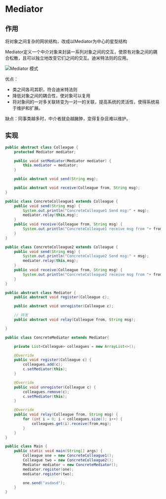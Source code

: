 # Mediator

## 作用

将对象之间复杂的网状结构，改成以Mediator为中心的星型结构

Mediator定义一个中介对象来封装一系列对象之间的交互，使原有对象之间的耦合松散，且可以独立地改变它们之间的交互。迪米特法则的应用。

![Mediator 模式](https://gitee.com/binggouxsm/JAVA-Reference/raw/master/%E8%AE%BE%E8%AE%A1%E6%A8%A1%E5%BC%8F/pics/Mediator.png)

优点：
- 类之间各司其职，符合迪米特法则
- 降低对象之间的耦合性，使对象可以复用
- 将对象间的一对多关联转变为一对一的关联，提高系统的灵活性，使得系统易于维护和扩展。

缺点：同事类越多时，中介者就会越臃肿，变得复杂且难以维护。


## 实现

```java
public abstract class Colleague {
    protected Mediator mediator;

    public void setMediator(Mediator mediator) {
        this.mediator = mediator;
    }

    public abstract void send(String msg);

    public abstract void receive(Colleague from, String msg);
}

public class ConcreteColleague1 extends Colleague {
    public void send(String msg) {
        System.out.println("ConcreteColleague1 Send msg:" + msg);
        mediator.relay(this,msg);
    }
    public void receive(Colleague from, String msg) {
        System.out.println("ConcreteColleague1 receive msg from "+ from.getClass().getName() + ":" + msg);
    }
}

public class ConcreteColleague2 extends Colleague {
    public void send(String msg) {
        System.out.println("ConcreteColleague2 Send msg:" + msg);
        mediator.relay(this,msg);
    }
    public void receive(Colleague from, String msg) {
        System.out.println("ConcreteColleague2 receive msg from "+ from.getClass().getName() + ":" + msg);
    }
}

public abstract class Mediator {
    public abstract void register(Colleague c);

    public abstract void unregister(Colleague c);

    // 转发
    public abstract void relay(Colleague from, String msg);

}

public class ConcreteMediator extends Mediator{

    private List<Colleague> colleagues = new ArrayList<>();

    @Override
    public void register(Colleague c) {
        colleagues.add(c);
        c.setMediator(this);
    }

    @Override
    public void unregister(Colleague c) {
        colleagues.remove(c);
        c.setMediator(this);
    }

    @Override
    public void relay(Colleague from, String msg) {
        for (int i = 0; i < colleagues.size(); i++) {
            colleagues.get(i).receive(from,msg);
        }
    }
}

public class Main {
    public static void main(String[] args) {
        Colleague one = new ConcreteColleague1();
        Colleague two = new ConcreteColleague2();
        Mediator mediator = new ConcreteMediator();
        mediator.register(one);
        mediator.register(two);

        one.send("asdasd");
    }
}
```